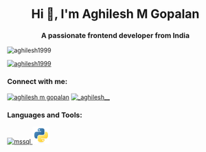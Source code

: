<h1 align="center">Hi 👋, I'm Aghilesh M Gopalan</h1>
<h3 align="center">A passionate frontend developer from India</h3>

<p align="left"> <img src="https://komarev.com/ghpvc/?username=aghilesh1999&label=Profile%20views&color=0e75b6&style=flat" alt="aghilesh1999" /> </p>

<p align="left"> <a href="https://github.com/ryo-ma/github-profile-trophy"><img src="https://github-profile-trophy.vercel.app/?username=aghilesh1999" alt="aghilesh1999" /></a> </p>

<h3 align="left">Connect with me:</h3>
<p align="left">
<a href="https://kaggle.com/aghilesh m gopalan" target="blank"><img align="center" src="https://raw.githubusercontent.com/rahuldkjain/github-profile-readme-generator/master/src/images/icons/Social/kaggle.svg" alt="aghilesh m gopalan" height="30" width="40" /></a>
<a href="https://instagram.com/_aghilesh__" target="blank"><img align="center" src="https://raw.githubusercontent.com/rahuldkjain/github-profile-readme-generator/master/src/images/icons/Social/instagram.svg" alt="_aghilesh__" height="30" width="40" /></a>
</p>

<h3 align="left">Languages and Tools:</h3>
<p align="left"> <a href="https://www.microsoft.com/en-us/sql-server" target="_blank" rel="noreferrer"> <img src="https://www.svgrepo.com/show/303229/microsoft-sql-server-logo.svg" alt="mssql" width="40" height="40"/> </a> <a href="https://www.python.org" target="_blank" rel="noreferrer"> <img src="https://raw.githubusercontent.com/devicons/devicon/master/icons/python/python-original.svg" alt="python" width="40" height="40"/> </a> </p>
